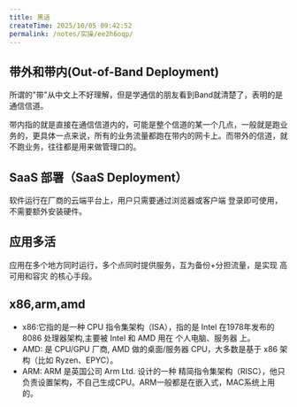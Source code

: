```yaml
---
title: 黑话
createTime: 2025/10/05 09:42:52
permalink: /notes/实操/ee2h6oqp/
---
```


## 带外和带内(Out-of-Band Deployment)

所谓的"带"从中文上不好理解，但是学通信的朋友看到Band就清楚了，表明的是通信信道。

带内指的就是直接在通信信道内的，可能是整个信道的某一个几点，一般就是跑业务的，更具体一点来说，所有的业务流量都跑在带内的网卡上。而带外的信道，就不跑业务，往往都是用来做管理口的。

## SaaS 部署（SaaS Deployment）

软件运行在厂商的云端平台上，用户只需要通过浏览器或客户端 登录即可使用，不需要额外安装硬件。

## 应用多活

应用在多个地方同时运行，多个点同时提供服务，互为备份+分担流量，是实现 高可用和容灾 的核心手段。

## x86,arm,amd
- x86:它指的是一种 CPU 指令集架构（ISA），指的是 Intel 在1978年发布的 8086 处理器架构,主要被 Intel 和 AMD 用在 个人电脑、服务器 上。
- AMD: 是 CPU/GPU 厂商, AMD 做的桌面/服务器 CPU，大多数是基于 x86 架构（比如 Ryzen、EPYC）。
- ARM: ARM 是英国公司 Arm Ltd. 设计的一种 精简指令集架构（RISC），他只负责设置架构，不自己生成CPU。ARM一般都是在嵌入式，MAC系统上用的。



